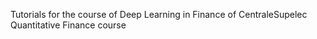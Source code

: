 Tutorials for the course of Deep Learning in Finance of CentraleSupelec Quantitative Finance course
